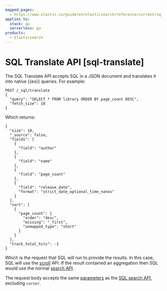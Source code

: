 ```yaml
---
mapped_pages:
  - https://www.elastic.co/guide/en/elasticsearch/reference/current/sql-translate.html
applies_to:
  stack: ga
  serverless: ga
products:
  - Elasticsearch
---
```


# SQL Translate API [sql-translate]

The SQL Translate API accepts SQL in a JSON document and translates it into native {{es}} queries. For example:

```console
POST /_sql/translate
{
  "query": "SELECT * FROM library ORDER BY page_count DESC",
  "fetch_size": 10
}
```

Which returns:

```console-result
{
  "size": 10,
  "_source": false,
  "fields": [
    {
      "field": "author"
    },
    {
      "field": "name"
    },
    {
      "field": "page_count"
    },
    {
      "field": "release_date",
      "format": "strict_date_optional_time_nanos"
    }
  ],
  "sort": [
    {
      "page_count": {
        "order": "desc",
        "missing": "_first",
        "unmapped_type": "short"
      }
    }
  ],
  "track_total_hits": -1
}
```

Which is the request that SQL will run to provide the results. In this case, SQL will use the [scroll](elasticsearch://reference/elasticsearch/rest-apis/paginate-search-results.md#scroll-search-results) API. If the result contained an aggregation then SQL would use the normal [search API](https://www.elastic.co/docs/api/doc/elasticsearch/operation/operation-search).

The request body accepts the same [parameters](https://www.elastic.co/docs/api/doc/elasticsearch/operation/operation-sql-query) as the [SQL search API](https://www.elastic.co/docs/api/doc/elasticsearch/operation/operation-sql-query), excluding `cursor`.

